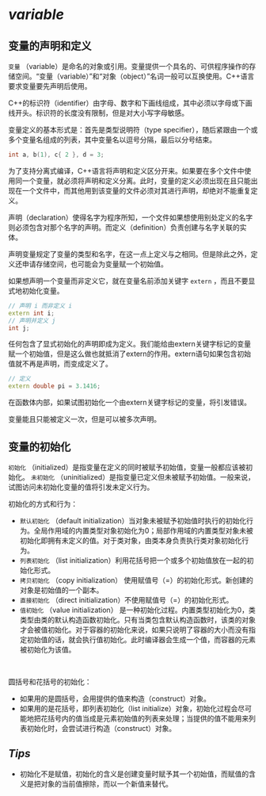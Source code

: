 # *variable*

## 变量的声明和定义

 `变量` （variable）是命名的对象或引用。变量提供一个具名的、可供程序操作的存储空间。“变量（variable）”和“对象（object）”名词一般可以互换使用。C++语言要求变量要先声明后使用。

C++的标识符（identifier）由字母、数字和下画线组成，其中必须以字母或下画线开头。标识符的长度没有限制，但是对大小写字母敏感。

变量定义的基本形式是：首先是类型说明符（type specifier），随后紧跟由一个或多个变量名组成的列表，其中变量名以逗号分隔，最后以分号结束。

```cpp
int a, b(1), c{ 2 }, d = 3;
```

为了支持分离式编译，C++语言将声明和定义区分开来。如果要在多个文件中使用同一个变量，就必须将声明和定义分离。此时，变量的定义必须出现在且只能出现在一个文件中，而其他用到该变量的文件必须对其进行声明，却绝对不能重复定义。

声明（declaration）使得名字为程序所知，一个文件如果想使用别处定义的名字则必须包含对那个名字的声明。而定义（definition）负责创建与名字关联的实体。

声明变量规定了变量的类型和名字，在这一点上定义与之相同。但是除此之外，定义还申请存储空间，也可能会为变量赋一个初始值。

如果想声明一个变量而非定义它，就在变量名前添加关键字 `extern` ，而且不要显式地初始化变量。

```cpp
// 声明 i 而非定义 i
extern int i;
// 声明并定义 j
int j;
```

任何包含了显式初始化的声明即成为定义。我们能给由extern关键字标记的变量赋一个初始值，但是这么做也就抵消了extern的作用。extern语句如果包含初始值就不再是声明，而变成定义了。

```cpp
// 定义
extern double pi = 3.1416;
```

在函数体内部，如果试图初始化一个由extern关键字标记的变量，将引发错误。 

变量能且只能被定义一次，但是可以被多次声明。

## 变量的初始化

 `初始化` （initialized）是指变量在定义的同时被赋予初始值，变量一般都应该被初始化。 `未初始化` （uninitialized）是指变量已定义但未被赋予初始值。一般来说，试图访问未初始化变量的值将引发未定义行为。

初始化的方式和行为：

-  `默认初始化` （default initialization）当对象未被赋予初始值时执行的初始化行为。全局作用域的内置类型对象初始化为0；局部作用域的内置类型对象未被初始化即拥有未定义的值。对于类对象，由类本身负责执行类对象初始化行为。
-  `列表初始化` （list initialization）利用花括号把一个或多个初始值放在一起的初始化形式。
-  `拷贝初始化` （copy initialization） 使用赋值号（=）的初始化形式。新创建的对象是初始值的一个副本。
-  `直接初始化` （direct initialization）不使用赋值号（=）的初始化形式。
-  `值初始化` （value initialization） 是一种初始化过程。内置类型初始化为0，类类型由类的默认构造函数初始化。只有当类包含默认构造函数时，该类的对象才会被值初始化。对于容器的初始化来说，如果只说明了容器的大小而没有指定初始值的话，就会执行值初始化。此时编译器会生成一个值，而容器的元素被初始化为该值。

​              

圆括号和花括号的初始化：

- 如果用的是圆括号，会用提供的值来构造（construct）对象。
- 如果用的是花括号，即列表初始化（list initialize）对象，初始化过程会尽可能地把花括号内的值当成是元素初始值的列表来处理；当提供的值不能用来列表初始化时，会尝试进行构造（construct）对象。

## *Tips*

- 初始化不是赋值，初始化的含义是创建变量时赋予其一个初始值，而赋值的含义是把对象的当前值擦除，而以一个新值来替代。